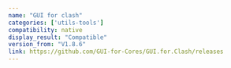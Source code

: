 ```yaml
---
name: "GUI for clash"
categories: ['utils-tools']
compatibility: native
display_result: "Compatible"
version_from: "V1.8.6"
link: https://github.com/GUI-for-Cores/GUI.for.Clash/releases
---
```

